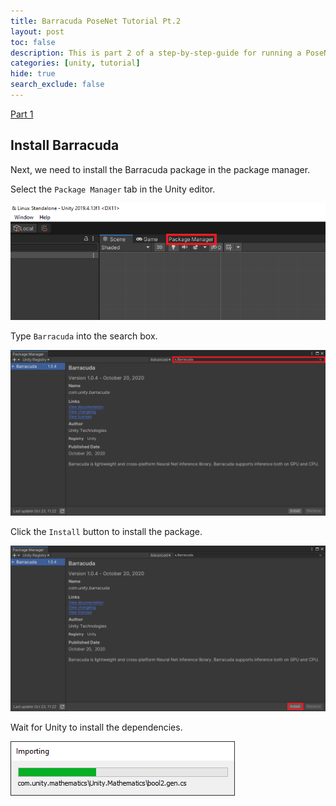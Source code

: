 ```yaml
---
title: Barracuda PoseNet Tutorial Pt.2
layout: post
toc: false
description: This is part 2 of a step-by-step-guide for running a PoseNet model with Unity's Barracuda library.
categories: [unity, tutorial]
hide: true
search_exclude: false
---
```


[Part 1](https://christianjmills.com/unity/tutorial/2020/10/25/Barracuda-PoseNet-Tutorial-1.html)



## Install Barracuda

 Next, we need to install the Barracuda package in the package manager.



Select the `Package Manager` tab in the Unity editor.

![select_package_manager_tab](..\images\barracuda-posenet-tutorial\select_package_manager_tab.png)



Type `Barracuda` into the search box.

![barracuda_search](..\images\barracuda-posenet-tutorial\barracuda_search.PNG)



Click the `Install` button to install the package.

![barracuda_install](..\images\barracuda-posenet-tutorial\barracuda_install.PNG)



Wait for Unity to install the dependencies.

![barracuda_installation_progress](..\images\barracuda-posenet-tutorial\barracuda_installation_progress.PNG)




